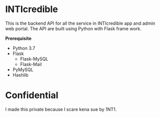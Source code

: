 ﻿# INTIcredible

This is the backend API for all the service in INTIcredible app and admin web portal. The API are built using Python with Flask frame work.

**Prerequisite**

* Python 3.7 
* Flask
  * Flask-MySQL
  * Flask-Mail
* PyMySQL
* Hashlib

# Confidential
 
 I made this private because I scare kena sue by 1NT1.

